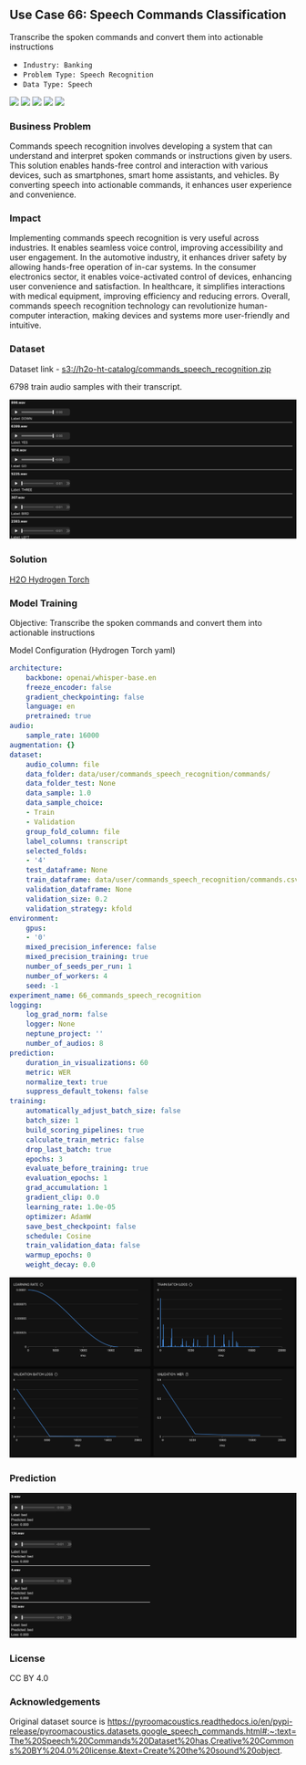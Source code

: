 ## Use Case 66: Speech Commands Classification

Transcribe the spoken commands and convert them into actionable instructions

- `Industry: Banking`
- `Problem Type: Speech Recognition`
- `Data Type: Speech`

![](https://github.com/h2oai/ht-catalog/blob/646864e3c695f7c721514159bd6c59520dab7438/Assets/use-cases/commands_speech_recognition/cover.png)
![](https://github.com/h2oai/ht-catalog/blob/646864e3c695f7c721514159bd6c59520dab7438/Assets/use-cases/commands_speech_recognition/cover.jpg)
![](https://github.com/h2oai/ht-catalog/blob/646864e3c695f7c721514159bd6c59520dab7438/Assets/use-cases/commands_speech_recognition/cover.jpeg)
![](https://github.com/h2oai/ht-catalog/blob/646864e3c695f7c721514159bd6c59520dab7438/Assets/use-cases/commands_speech_recognition/cover.webp)
![](https://github.com/h2oai/ht-catalog/blob/646864e3c695f7c721514159bd6c59520dab7438/Assets/use-cases/commands_speech_recognition/cover)

### Business Problem 

Commands speech recognition involves developing a system that can understand and interpret spoken commands or instructions given by users. This solution enables hands-free control and interaction with various devices, such as smartphones, smart home assistants, and vehicles. By converting speech into actionable commands, it enhances user experience and convenience.

### Impact

Implementing commands speech recognition is very useful across industries. It enables seamless voice control, improving accessibility and user engagement. In the automotive industry, it enhances driver safety by allowing hands-free operation of in-car systems. In the consumer electronics sector, it enables voice-activated control of devices, enhancing user convenience and satisfaction. In healthcare, it simplifies interactions with medical equipment, improving efficiency and reducing errors. Overall, commands speech recognition technology can revolutionize human-computer interaction, making devices and systems more user-friendly and intuitive.

### Dataset

Dataset link - [s3://h2o-ht-catalog/commands_speech_recognition.zip](https://h2o-ht-catalog.s3.amazonaws.com/commands_speech_recognition.zip)

6798 train audio samples with their transcript. 

![train data](https://github.com/h2oai/ht-catalog/blob/646864e3c695f7c721514159bd6c59520dab7438/Assets/use-cases/commands_speech_recognition/train%20data.png)

### Solution

[H2O Hydrogen Torch](https://docs.h2o.ai/h2o-hydrogen-torch/)

### Model Training

Objective: Transcribe the spoken commands and convert them into actionable instructions

Model Configuration (Hydrogen Torch yaml)

```yaml
architecture:
    backbone: openai/whisper-base.en
    freeze_encoder: false
    gradient_checkpointing: false
    language: en
    pretrained: true
audio:
    sample_rate: 16000
augmentation: {}
dataset:
    audio_column: file
    data_folder: data/user/commands_speech_recognition/commands/
    data_folder_test: None
    data_sample: 1.0
    data_sample_choice:
    - Train
    - Validation
    group_fold_column: file
    label_columns: transcript
    selected_folds:
    - '4'
    test_dataframe: None
    train_dataframe: data/user/commands_speech_recognition/commands.csv
    validation_dataframe: None
    validation_size: 0.2
    validation_strategy: kfold
environment:
    gpus:
    - '0'
    mixed_precision_inference: false
    mixed_precision_training: true
    number_of_seeds_per_run: 1
    number_of_workers: 4
    seed: -1
experiment_name: 66_commands_speech_recognition
logging:
    log_grad_norm: false
    logger: None
    neptune_project: ''
    number_of_audios: 8
prediction:
    duration_in_visualizations: 60
    metric: WER
    normalize_text: true
    suppress_default_tokens: false
training:
    automatically_adjust_batch_size: false
    batch_size: 1
    build_scoring_pipelines: true
    calculate_train_metric: false
    drop_last_batch: true
    epochs: 3
    evaluate_before_training: true
    evaluation_epochs: 1
    grad_accumulation: 1
    gradient_clip: 0.0
    learning_rate: 1.0e-05
    optimizer: AdamW
    save_best_checkpoint: false
    schedule: Cosine
    train_validation_data: false
    warmup_epochs: 0
    weight_decay: 0.0

```

![chart](https://github.com/h2oai/ht-catalog/blob/646864e3c695f7c721514159bd6c59520dab7438/Assets/use-cases/commands_speech_recognition/chart.png)


### Prediction

![Predictions](https://github.com/h2oai/ht-catalog/blob/646864e3c695f7c721514159bd6c59520dab7438/Assets/use-cases/commands_speech_recognition/Validation%20Predictions.png)

### License

CC BY 4.0

### Acknowledgements

Original dataset source is https://pyroomacoustics.readthedocs.io/en/pypi-release/pyroomacoustics.datasets.google_speech_commands.html#:~:text=The%20Speech%20Commands%20Dataset%20has,Creative%20Commons%20BY%204.0%20license.&text=Create%20the%20sound%20object.
